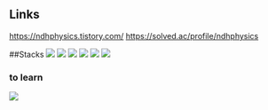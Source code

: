 ## Links
https://ndhphysics.tistory.com/
https://solved.ac/profile/ndhphysics

##Stacks
<img src="https://img.shields.io/badge/c++-00599C?style=for-the-badge&logo=c%2B%2B&logoColor=white">
<img src="https://img.shields.io/badge/C%23-239120?style=for-the-badge&logo=c-sharp&logoColor=white">
<img src="https://img.shields.io/badge/Adobe%20Photoshop-31A8FF?logo=adobephotoshop&logoColor=fff&style=for-the-badge">
<img src="https://img.shields.io/badge/blender-%23F5792A.svg?style=for-the-badge&logo=blender&logoColor=white">
<img src="https://img.shields.io/badge/GIT-E44C30?style=for-the-badge&logo=git&logoColor=white">
<img src="https://img.shields.io/badge/Unity-100000?style=for-the-badge&logo=unity&logoColor=white">

### to learn
<img src="https://img.shields.io/badge/python-3776AB?style=for-the-badge&logo=python&logoColor=white">
